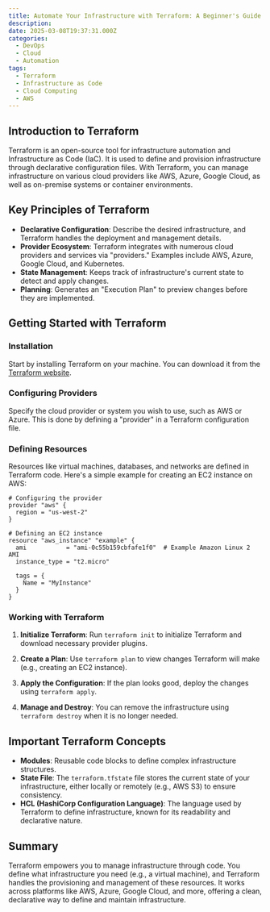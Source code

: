 ```yaml
---
title: Automate Your Infrastructure with Terraform: A Beginner's Guide
description:
date: 2025-03-08T19:37:31.000Z
categories:
  - DevOps
  - Cloud
  - Automation
tags:
  - Terraform
  - Infrastructure as Code
  - Cloud Computing
  - AWS
---
```


## Introduction to Terraform

Terraform is an open-source tool for infrastructure automation and Infrastructure as Code (IaC). It is used to define and provision infrastructure through declarative configuration files. With Terraform, you can manage infrastructure on various cloud providers like AWS, Azure, Google Cloud, as well as on-premise systems or container environments.

## Key Principles of Terraform

- **Declarative Configuration**: Describe the desired infrastructure, and Terraform handles the deployment and management details.
- **Provider Ecosystem**: Terraform integrates with numerous cloud providers and services via "providers." Examples include AWS, Azure, Google Cloud, and Kubernetes.
- **State Management**: Keeps track of infrastructure's current state to detect and apply changes.
- **Planning**: Generates an "Execution Plan" to preview changes before they are implemented.

## Getting Started with Terraform

### Installation

Start by installing Terraform on your machine. You can download it from the [Terraform website](https://www.terraform.io/downloads.html).

### Configuring Providers

Specify the cloud provider or system you wish to use, such as AWS or Azure. This is done by defining a "provider" in a Terraform configuration file.

### Defining Resources

Resources like virtual machines, databases, and networks are defined in Terraform code. Here's a simple example for creating an EC2 instance on AWS:

```hcl
# Configuring the provider
provider "aws" {
  region = "us-west-2"
}

# Defining an EC2 instance
resource "aws_instance" "example" {
  ami           = "ami-0c55b159cbfafe1f0"  # Example Amazon Linux 2 AMI
  instance_type = "t2.micro"

  tags = {
    Name = "MyInstance"
  }
}
```

### Working with Terraform

1. **Initialize Terraform**: Run `terraform init` to initialize Terraform and download necessary provider plugins.

2. **Create a Plan**: Use `terraform plan` to view changes Terraform will make (e.g., creating an EC2 instance).

3. **Apply the Configuration**: If the plan looks good, deploy the changes using `terraform apply`.

4. **Manage and Destroy**: You can remove the infrastructure using `terraform destroy` when it is no longer needed.

## Important Terraform Concepts

- **Modules**: Reusable code blocks to define complex infrastructure structures.
- **State File**: The `terraform.tfstate` file stores the current state of your infrastructure, either locally or remotely (e.g., AWS S3) to ensure consistency.
- **HCL (HashiCorp Configuration Language)**: The language used by Terraform to define infrastructure, known for its readability and declarative nature.

## Summary

Terraform empowers you to manage infrastructure through code. You define what infrastructure you need (e.g., a virtual machine), and Terraform handles the provisioning and management of these resources. It works across platforms like AWS, Azure, Google Cloud, and more, offering a clean, declarative way to define and maintain infrastructure.

```
